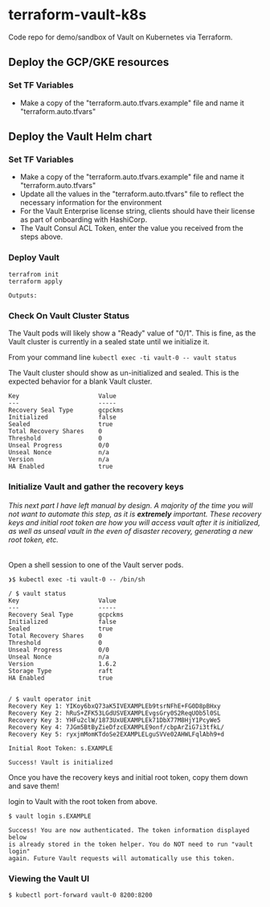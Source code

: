 # terraform-vault-k8s
Code repo for demo/sandbox of Vault on Kubernetes via Terraform.

## Deploy the GCP/GKE resources

### Set TF Variables
- Make a copy of the "terraform.auto.tfvars.example" file and name it "terraform.auto.tfvars"


## Deploy the Vault Helm chart

### Set TF Variables
- Make a copy of the "terraform.auto.tfvars.example" file and name it "terraform.auto.tfvars"
- Update all the values in the "terraform.auto.tfvars" file to reflect the necessary information for the environment
- For the Vault Enterprise license string, clients should have their license as part of onboarding with HashiCorp.
- The Vault Consul ACL Token, enter the value you received from the steps above.

### Deploy Vault

`terrafrom init`
<br>
`terraform apply`
```
Outputs:
```

### Check On Vault Cluster Status
The Vault pods will likely show a "Ready" value of "0/1".  This is fine, as the Vault cluster is currently in a sealed state until we initialize it.

From your command line `kubectl exec -ti vault-0 -- vault status`

The Vault cluster should show as un-initialized and sealed. This is the expected behavior for a blank Vault cluster.

```
Key                      Value
---                      -----
Recovery Seal Type       gcpckms
Initialized              false
Sealed                   true
Total Recovery Shares    0
Threshold                0
Unseal Progress          0/0
Unseal Nonce             n/a
Version                  n/a
HA Enabled               true
```

### Initialize Vault and gather the recovery keys

###### This next part I have left manual by design. A majority of the time you will not want to automate this step, as it is ***extremely*** important.  These recovery keys and initial root token are how you will access vault after it is initialized, as well as unseal vault in the even of disaster recovery, generating a new root token, etc.

Open a shell session to one of the Vault server pods.
```
❯$ kubectl exec -ti vault-0 -- /bin/sh

/ $ vault status
Key                      Value
---                      -----
Recovery Seal Type       gcpckms
Initialized              false
Sealed                   true
Total Recovery Shares    0
Threshold                0
Unseal Progress          0/0
Unseal Nonce             n/a
Version                  1.6.2
Storage Type             raft
HA Enabled               true


/ $ vault operator init
Recovery Key 1: YIKoy6bxQ73aK5IVEXAMPLEb9tsrNFhE+FG0D8pBHxy
Recovery Key 2: hRuS+ZFK53LGdUSVEXAMPLEvgsGry0S2ReqUOb5l0SL
Recovery Key 3: YHFu2clW/1873UxUEXAMPLEk71DbX77M8HjY1PcyWe5
Recovery Key 4: 7JGm5BtByZieDfzcEXAMPLE9onf/cbpArZiG7i3tfkL/
Recovery Key 5: ryxjmMomKTdoSe2EXAMPLELguSVVe02AHWLFqlAbh9+d

Initial Root Token: s.EXAMPLE

Success! Vault is initialized

```

Once you have the recovery keys and initial root token, copy them down and save them!

login to Vault with the root token from above.
```
$ vault login s.EXAMPLE

Success! You are now authenticated. The token information displayed below
is already stored in the token helper. You do NOT need to run "vault login"
again. Future Vault requests will automatically use this token.
```

### Viewing the Vault UI

```
$ kubectl port-forward vault-0 8200:8200
```
